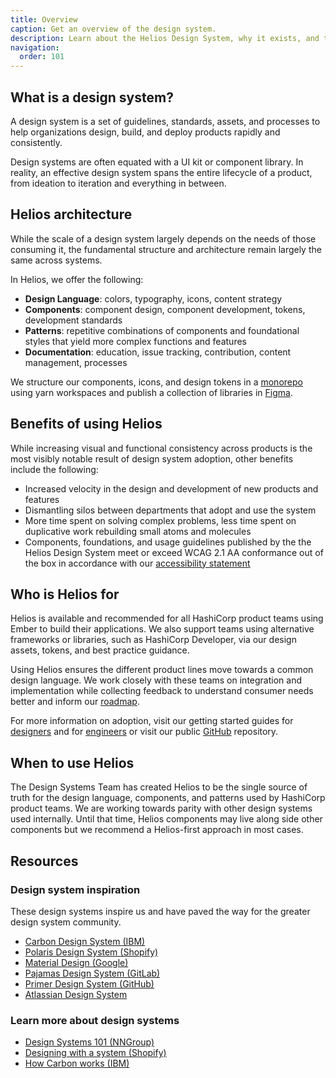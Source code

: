 ```yaml
---
title: Overview
caption: Get an overview of the design system.
description: Learn about the Helios Design System, why it exists, and the strategy behind the system.
navigation:
  order: 101
---
```


## What is a design system?

A design system is a set of guidelines, standards, assets, and processes to help organizations design, build, and deploy products rapidly and consistently.

Design systems are often equated with a UI kit or component library. In reality, an effective design system spans the entire lifecycle of a product, from ideation to iteration and everything in between.

## Helios architecture

While the scale of a design system largely depends on the needs of those consuming it, the fundamental structure and architecture remain largely the same across systems.

In Helios, we offer the following:

- **Design Language**: colors, typography, icons, content strategy
- **Components**: component design, component development, tokens, development standards
- **Patterns**: repetitive combinations of components and foundational styles that yield more complex functions and features
- **Documentation**: education, issue tracking, contribution, content management, processes

We structure our components, icons, and design tokens in a [monorepo](https://github.com/hashicorp/design-system) using yarn workspaces and publish a collection of libraries in [Figma](https://www.figma.com/files/team/1030156573400567478).

## Benefits of using Helios

While increasing visual and functional consistency across products is the most visibly notable result of design system adoption, other benefits include the following:

- Increased velocity in the design and development of new products and features
- Dismantling silos between departments that adopt and use the system
- More time spent on solving complex problems, less time spent on duplicative work rebuilding small atoms and molecules
- Components, foundations, and usage guidelines published by the the Helios Design System meet or exceed WCAG 2.1 AA conformance out of the box in accordance with our [accessibility statement](/about/accessibility-statement)

## Who is Helios for

Helios is available and recommended for all HashiCorp product teams using Ember to build their applications. We also support teams using alternative frameworks or libraries, such as HashiCorp Developer, via our design assets, tokens, and best practice guidance.

Using Helios ensures the different product lines move towards a common design language. We work closely with these teams on integration and implementation while collecting feedback to understand consumer needs better and inform our [roadmap](https://go.hashi.co/hds-rollout).

For more information on adoption, visit our getting started guides for [designers](/getting-started/for-designers) and for [engineers](/getting-started/for-engineers) or visit our public [GitHub](https://github.com/hashicorp/design-system) repository.

## When to use Helios

The Design Systems Team has created Helios to be the single source of truth for the design language, components, and patterns used by HashiCorp product teams. We are working towards parity with other design systems used internally. Until that time, Helios components may live along side other components but we recommend a Helios-first approach in most cases.

## Resources

### Design system inspiration

These design systems inspire us and have paved the way for the greater design system community.

- [Carbon Design System (IBM)](https://carbondesignsystem.com/)
- [Polaris Design System (Shopify)](https://polaris.shopify.com/)
- [Material Design (Google)](https://m3.material.io/)
- [Pajamas Design System (GitLab)](https://design.gitlab.com/)
- [Primer Design System (GitHub)](https://primer.style/)
- [Atlassian Design System](https://atlassian.design/)

### Learn more about design systems

- [Design Systems 101 (NNGroup)](https://www.nngroup.com/articles/design-systems-101/)
- [Designing with a system (Shopify)](https://polaris.shopify.com/contributing/designing-with-a-system)
- [How Carbon works (IBM)](https://next.carbondesignsystem.com/about-carbon/how-carbon-works#the-carbon-ecosystem)
